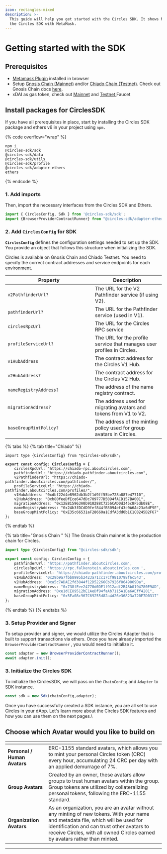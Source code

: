 ```yaml
---
icon: rectangles-mixed
description: >-
  This guide will help you get started with the Circles SDK. It shows how to use
  the Circles SDK with MetaMask.
---
```


# Getting started with the SDK

## Prerequisites

* [Metamask Plugin](https://metamask.io/) installed in browser
* Setup [Gnosis Chain (Mainnet)](https://docs.gnosischain.com/about/networks/mainnet) and/or [Chiado Chain (Testnet)](https://docs.gnosischain.com/about/networks/chiado). Check out Gnosis Chain docs [here](https://docs.gnosischain.com/about/networks/).
* xDAI as gas token, check out [Mainnet](https://faucet.gnosischain.com/) and [Testnet ](https://faucet.chiadochain.net/)Faucet

## Install packages for CirclesSDK

If you have all prerequisites in place, start by installing the Circles SDK package and ethers v6 in your project using `npm.`

{% code overflow="wrap" %}
```
npm i 
@circles-sdk/sdk
@circles-sdk/data
@circles-sdk/utils
@circles-sdk/profile
@circles-sdk/adapter-ethers
ethers
```
{% endcode %}

### 1. Add imports

Then, import the necessary interfaces from the Circles SDK and Ethers.

```typescript
import { CirclesConfig, Sdk } from '@circles-sdk/sdk';
import {BrowserProviderContractRunner} from "@circles-sdk/adapter-ethers"
```

### 2. Add `CirclesConfig` for SDK

**`CirclesConfig`**  defines the configuration settings needed to set up the SDK. You provide an object that follows this structure when initializing the SDK.&#x20;



Circles is available on Gnosis Chain and Chiado Testnet. You need to specify the correct contract addresses and service endpoints for each environment.&#x20;

<table><thead><tr><th width="265">Property</th><th>Description</th></tr></thead><tbody><tr><td><code>v2PathfinderUrl?</code></td><td>The URL for the V2 Pathfinder service (if using V2).</td></tr><tr><td><code>pathfinderUrl?</code></td><td>The URL for the Pathfinder service (used in V1).</td></tr><tr><td><code>circlesRpcUrl</code></td><td>The URL for the Circles RPC service</td></tr><tr><td><code>profileServiceUrl?</code></td><td>The URL for the profile service that manages user profiles in Circles.</td></tr><tr><td><code>v1HubAddress</code></td><td>The contract address for the Circles V1 Hub.</td></tr><tr><td><code>v2HubAddress?</code></td><td>The contract address for the Circles V2 Hub.</td></tr><tr><td><code>nameRegistryAddress?</code></td><td>The address of the name registry contract.</td></tr><tr><td><code>migrationAddress?</code></td><td>The address used for migrating avatars and tokens from V1 to V2.</td></tr><tr><td><code>baseGroupMintPolicy?</code></td><td>The address of the minting policy used for group avatars in Circles.</td></tr></tbody></table>

{% tabs %}
{% tab title="Chiado" %}
<pre class="language-typescript"><code class="lang-typescript">import type {CirclesConfig} from "@circles-sdk/sdk";

<strong>export const config: CirclesConfig = {
</strong>    circlesRpcUrl: "https://chiado-rpc.aboutcircles.com",
    pathfinderUrl: "https://chiado-pathfinder.aboutcircles.com",
    v2PathfinderUrl: "https://chiado-pathfinder.aboutcircles.com/pathfinder/",
    profileServiceUrl: "https://chiado-pathfinder.aboutcircles.com/profiles/",
    v1HubAddress: "0xdbf22d4e8962db3b2f1d9ff55be728a887e47710",
    v2HubAddress: "0xb80feeDfEce647dDc709777D5094fACD157BA001",
    migrationAddress: "0x12E815963A0b910288C7256CAD0d345c8F5db08E",
    nameRegistryAddress: "0x24b3fDCdD9fef844fB3094ef43c0A6Ac23a6dF9E",
    baseGroupMintPolicy: "0xE35c66531aF28660a1CdfA3dd0b1C1C0245D2F67"
};
</code></pre>
{% endtab %}

{% tab title="Gnosis Chain " %}
The Gnosis Chain mainnet is the production chain for Circles.&#x20;

```typescript
import type {CirclesConfig} from "@circles-sdk/sdk";

export const config: CirclesConfig = {
    pathfinderUrl: 'https://pathfinder.aboutcircles.com',
    circlesRpcUrl: 'https://rpc.falkenstein.aboutcircles.com ',
    profileServiceUrl: 'https://chiado-pathfinder.aboutcircles.com/profiles/',
    v1HubAddress: '0x29b9a7fbb8995b2423a71cc17cf9810798f6c543',
    v2HubAddress: "0xa5c7ADAE2fd3844f12D52266Cb7926f8649869Da",
    nameRegistryAddress: "0x738fFee24770d0DE1f912adf2B48b0194780E9AD",
    migrationAddress: "0xe1dCE89512bE1AeDf94faAb7115A1Ba6AEff4201",
    baseGroupMintPolicy: "0x5Ea08c967C69255d82a4d26e36823a720E7D0317"
};
```
{% endtab %}
{% endtabs %}

### 3. Setup Provider and Signer

To setup provider and signer, we would utilize the Circles Adapter that is built to support transactions via ethers. Once you have already imported the `BrowserProviderContractRunner` , you would need to initialize it.

```typescript
const adapter = new BrowserProviderContractRunner();
await adapter.init();
```

### 3. Initialize the Circles SDK

To initialize the CirclesSDK, we will pass on the `ChainConfig` and `Adapter` to SDK instance.

```typescript
const sdk = new Sdk(chainConfig,adapter);
```

Once you have successfully created a SDK instance, you are all set to use Circles in your dApp. Let's learn more about the Circles SDK features and how you can use them on the next pages.\


## Choose which Avatar would you like to build on

<table data-view="cards"><thead><tr><th></th><th></th></tr></thead><tbody><tr><td><strong>Personal / Human Avatars</strong></td><td>ERC-1155 standard avatars, which allows you to mint your personal Circles token (CRC) every hour, accumulating 24 CRC per day with an applied demurrage of 7%.</td></tr><tr><td><strong>Group Avatars</strong></td><td>Created by an owner, these avatars allow groups to trust human avatars within the group. Group tokens are utilized by collateralizing personal tokens, following the ERC-1155 standard.</td></tr><tr><td><strong>Organization Avatars</strong></td><td>As an organization, you are an avatar without any minting of new tokens. With your name and metadata file, which will be used for identification and can trust other avatars to receive Circles, with all owned Circles earned by avatars rather than minted.</td></tr></tbody></table>

***
